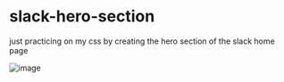 # slack-hero-section
just practicing on my css by creating the hero section of the slack home page

![image](https://github.com/trinitysenpai/slack-hero-section/blob/main/Screenshot_2021-06-08%20Slack%20Hero%20Home%20Page.png)
